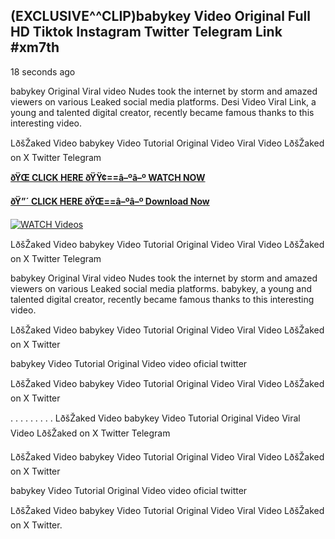 ## (EXCLUSIVE^^CLIP)babykey Video Original Full HD Tiktok Instagram Twitter Telegram Link #xm7th

18 seconds ago

babykey Original Viral video Nudes took the internet by storm and amazed viewers on various Leaked social media platforms. Desi Video Viral Link, a young and talented digital creator, recently became famous thanks to this interesting video.

LðšŽaked Video babykey Video Tutorial Original Video Viral Video LðšŽaked on X Twitter Telegram

**[ðŸŒ CLICK HERE ðŸŸ¢==â–ºâ–º WATCH NOW](https://clips-mediaa.blogspot.com/2025/02/video-viral-download.html)**

**[ðŸ”´ CLICK HERE ðŸŒ==â–ºâ–º Download Now](https://clips-mediaa.blogspot.com/2025/02/video-viral-download.html)**

[![WATCH Videos](https://i.imgur.com/dJHk4Zq.gif)](https://clips-mediaa.blogspot.com/2025/02/video-viral-download.html)

LðšŽaked Video babykey Video Tutorial Original Video Viral Video LðšŽaked on X Twitter Telegram

babykey Original Viral video Nudes took the internet by storm and amazed viewers on various Leaked social media platforms. babykey, a young and talented digital creator, recently became famous thanks to this interesting video.

LðšŽaked Video babykey Video Tutorial Original Video Viral Video LðšŽaked on X Twitter

babykey Video Tutorial Original Video video oficial twitter

LðšŽaked Video babykey Video Tutorial Original Video Viral Video LðšŽaked on X Twitter

. . . . . . . . . LðšŽaked Video babykey Video Tutorial Original Video Viral Video LðšŽaked on X Twitter Telegram

LðšŽaked Video babykey Video Tutorial Original Video Viral Video LðšŽaked on X Twitter

babykey Video Tutorial Original Video video oficial twitter

LðšŽaked Video babykey Video Tutorial Original Video Viral Video LðšŽaked on X Twitter.